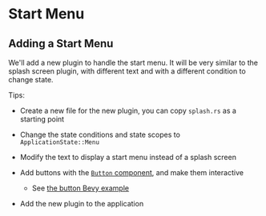 # Start Menu

## Adding a Start Menu

We'll add a new plugin to handle the start menu. It will be very similar to the splash screen plugin, with different text and with a different condition to change state.

Tips:

- Create a new file for the new plugin, you can copy `splash.rs` as a starting point
- Change the state conditions and state scopes to `ApplicationState::Menu`
- Modify the text to display a start menu instead of a splash screen
- Add buttons with the [`Button` component](https://docs.rs/bevy/0.17.2/bevy/prelude/struct.Button.html), and make them interactive
  - See [the button Bevy example](https://bevy.org/examples/ui-user-interface/button/)

- Add the new plugin to the application
